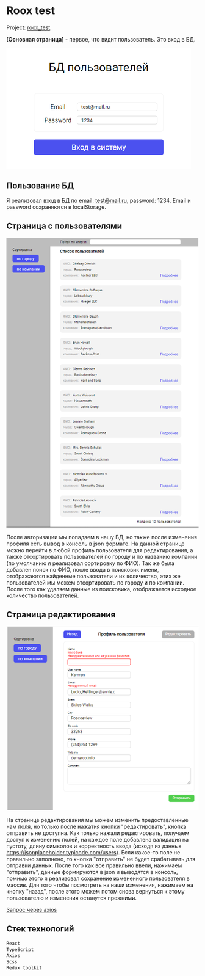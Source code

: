 # Roox test

Project: [roox_test](https://vladzinovev.github.io/roox_test/).

**[Основная страница]** - первое, что видит пользователь. Это вход в БД. 

![LANDING](docs/1.PNG)

## Пользование БД

Я реализовал вход в БД по email: test@mail.ru, password: 1234. Email и password сохраняются в localStorage.

## Страница с пользователями

![LANDING](docs/2.PNG)

После авторизации мы попадаем в нашу БД, но также после изменения профиля есть вывод в консоль в json формате. На данной странице можно перейти в любой профиль пользователя для редактирования, а также отсортировать пользователей по городу и по названию компании (по умолчанию я реализовал сортировку по ФИО). Так же была добавлен поиск по ФИО, после ввода в поисковик имени, отображаются найденные пользователи и их количество, этих же пользователей мы можем отсортировать по городу и по компании. После того как удаляем данные из поисковика, отображается исходное количество пользователей.

## Страница редактирования

![LANDING](docs/3.PNG)

На странице редактирования мы можем изменить предоставленные нам поля, но только после нажатия кнопки "редактировать", кнопка отправить не доступна. Как только нажали редактировать, получаем доступ к изменению полей, на каждое поле добавлена валидация на пустоту, длину символов и корректность ввода (исходя из данных https://jsonplaceholder.typicode.com/users). Если какое-то поле не правильно заполнено, то кнопка "отправить" не будет срабатывать для отправки данных. После того как все правильно ввели, нажимаем "отправить", данные формируются в json и выводятся в консоль, помимо этого я реализовал сохранение измененного пользователя в массив. Для того чтобы посмотреть на наши изменения, нажимаем на кнопку "назад", после этого можем потом снова вернуться к этому пользователю и изменения останутся прежними.


[Запрос через axios](https://jsonplaceholder.typicode.com/users)

## Стек технологий

```
React
TypeScript
Axios
Scss
Redux toolkit
```
